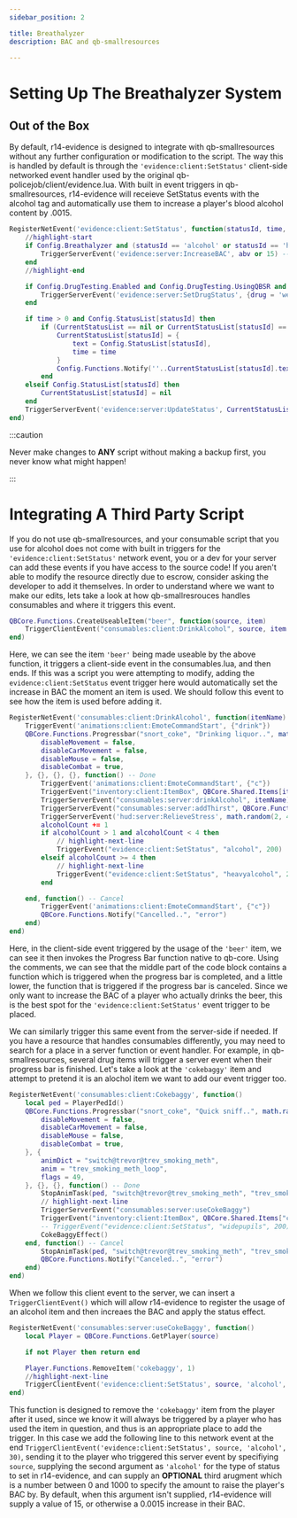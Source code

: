 ```yaml
---
sidebar_position: 2

title: Breathalyzer
description: BAC and qb-smallresources

---
```


# Setting Up The Breathalyzer System

## Out of the Box

By default, r14-evidence is designed to integrate with qb-smallresources without any further configuration or
modification to the script. The way this is handled by default is through the ```'evidence:client:SetStatus'``` 
client-side networked event handler used by the original qb-policejob/client/evidence.lua. With built in event
triggers in qb-smallresources, r14-evidence will receieve SetStatus events with the alcohol tag and automatically
use them to increase a player's blood alcohol content by .0015. 

```lua title="Client-side Network Event Handler" showLineNumbers 
RegisterNetEvent('evidence:client:SetStatus', function(statusId, time, abv)
    //highlight-start
    if Config.Breathalyzer and (statusId == 'alcohol' or statusId == 'heavyalcohol') then
        TriggerServerEvent('evidence:server:IncreaseBAC', abv or 15) -- increases BAC by .015 or by abv if a third argument is supplied
    end
    //highlight-end

    if Config.DrugTesting.Enabled and Config.DrugTesting.UsingQBSR and statusId == 'weedsmell' then
        TriggerServerEvent('evidence:server:SetDrugStatus', {drug = 'weed'})
    end

    if time > 0 and Config.StatusList[statusId] then
        if (CurrentStatusList == nil or CurrentStatusList[statusId] == nil) or (CurrentStatusList[statusId] and CurrentStatusList[statusId].time < 20) then
            CurrentStatusList[statusId] = {
                text = Config.StatusList[statusId],
                time = time
            }
            Config.Functions.Notify(''..CurrentStatusList[statusId].text..'')
        end
    elseif Config.StatusList[statusId] then
        CurrentStatusList[statusId] = nil
    end
    TriggerServerEvent('evidence:server:UpdateStatus', CurrentStatusList)
end)
```

:::caution

Never make changes to **ANY** script without making a backup first, you never know what might happen!

:::

# Integrating A Third Party Script

If you do not use qb-smallresources, and your consumable script that you use for alcohol does not come with built in 
triggers for the ```'evidence:client:SetStatus'``` network event, you or a dev for your server can add these events
if you have access to the source code! If you aren't able to modify the resource directly due to escrow, consider asking 
the developer to add it themselves. In order to understand where we want to make our edits, lets take a look at how
qb-smallresrouces handles consumables and where it triggers this event.

```lua title="Server-side Create Useable Item Function" showLineNumbers
QBCore.Functions.CreateUseableItem("beer", function(source, item)
    TriggerClientEvent("consumables:client:DrinkAlcohol", source, item.name)
end)
```

Here, we can see the item ```'beer'``` being made useable by the above function, it triggers a client-side event in 
the consumables.lua, and then ends. If this was a script you were attempting to modify, adding the ```evidence:client:SetStatus``` 
event trigger here would automatically set the increase in BAC the moment an item is used. We should follow this event to see how the
item is used before adding it.

```lua title="Client-side Network Event Handler" showLineNumbers
RegisterNetEvent('consumables:client:DrinkAlcohol', function(itemName)
    TriggerEvent('animations:client:EmoteCommandStart', {"drink"})
    QBCore.Functions.Progressbar("snort_coke", "Drinking liquor..", math.random(3000, 6000), false, true, {
        disableMovement = false,
        disableCarMovement = false,
        disableMouse = false,
        disableCombat = true,
    }, {}, {}, {}, function() -- Done
        TriggerEvent('animations:client:EmoteCommandStart', {"c"})
        TriggerEvent("inventory:client:ItemBox", QBCore.Shared.Items[itemName], "remove")
        TriggerServerEvent("consumables:server:drinkAlcohol", itemName)
        TriggerServerEvent("consumables:server:addThirst", QBCore.Functions.GetPlayerData().metadata["thirst"] + ConsumablesAlcohol[itemName])
        TriggerServerEvent('hud:server:RelieveStress', math.random(2, 4))
        alcoholCount += 1
        if alcoholCount > 1 and alcoholCount < 4 then
            // highlight-next-line
            TriggerEvent("evidence:client:SetStatus", "alcohol", 200)
        elseif alcoholCount >= 4 then
            // highlight-next-line
            TriggerEvent("evidence:client:SetStatus", "heavyalcohol", 200)
        end

    end, function() -- Cancel
        TriggerEvent('animations:client:EmoteCommandStart', {"c"})
        QBCore.Functions.Notify("Cancelled..", "error")
    end)
end)
```
Here, in the client-side event triggered by the usage of the ```'beer'``` item, we can see it then invokes the Progress Bar function
native to qb-core. Using the comments, we can see that the middle part of the code block contains a function which is triggered when
the progress bar is completed, and a little lower, the function that is triggered if the progress bar is canceled. Since we only want
to increase the BAC of a player who actually drinks the beer, this is the best spot for the ```'evidence:client:SetStatus'``` event 
trigger to be placed.

We can similarly trigger this same event from the server-side if needed. If you have a resource that handles consumables differently,
you may need to search for a place in a server function or event handler. For example, in qb-smallresources, several drug items will
trigger a server event when their progress bar is finished. Let's take a look at the ```'cokebaggy'``` item and attempt to pretend it is
an alochol item we want to add our event trigger too.

```lua title="Client-side Network Event Handler" showLineNumbers
RegisterNetEvent('consumables:client:Cokebaggy', function()
    local ped = PlayerPedId()
    QBCore.Functions.Progressbar("snort_coke", "Quick sniff..", math.random(5000, 8000), false, true, {
        disableMovement = false,
        disableCarMovement = false,
        disableMouse = false,
        disableCombat = true,
    }, {
        animDict = "switch@trevor@trev_smoking_meth",
        anim = "trev_smoking_meth_loop",
        flags = 49,
    }, {}, {}, function() -- Done
        StopAnimTask(ped, "switch@trevor@trev_smoking_meth", "trev_smoking_meth_loop", 1.0)
        // highlight-next-line
        TriggerServerEvent("consumables:server:useCokeBaggy")
        TriggerEvent("inventory:client:ItemBox", QBCore.Shared.Items["cokebaggy"], "remove")
        -- TriggerEvent("evidence:client:SetStatus", "widepupils", 200) -- let's pretend this isn't here
        CokeBaggyEffect()
    end, function() -- Cancel
        StopAnimTask(ped, "switch@trevor@trev_smoking_meth", "trev_smoking_meth_loop", 1.0)
        QBCore.Functions.Notify("Canceled..", "error")
    end)
end)
```

When we follow this client event to the server, we can insert a ```TriggerClientEvent()``` which will allow r14-evidence to
register the usage of an alcohol item and then increaes the BAC and apply the status effect.

```lua title="Server-side Network Event Handler" showLineNumbers
RegisterNetEvent('consumables:server:useCokeBaggy', function()
    local Player = QBCore.Functions.GetPlayer(source)

    if not Player then return end

    Player.Functions.RemoveItem('cokebaggy', 1)
    //highlight-next-line
    TriggerClientEvent('evidence:client:SetStatus', source, 'alcohol', 30)
end)
```
This function is designed to remove the ```'cokebaggy'``` item from the player after it used, since we know it will always be
triggered by a player who has used the item in question, and thus is an appropriate place to add the trigger. In this case we 
add the following line to this network event at the end ```TriggerClientEvent('evidence:client:SetStatus', source, 'alcohol', 30)```, 
sending it to the player who triggered this server event by specifiying ```source```, supplying the second argument as ```'alcohol'```
for the type of status to set in r14-evidence, and can supply an **OPTIONAL** third arugment which is a number between 0 and 1000 to
specify the amount to raise the player's BAC by. By default, when this argument isn't supplied, r14-evidence will supply a value of 15,
or otherwise a 0.0015 increase in their BAC.
